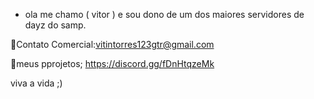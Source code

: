 - ola me chamo ( vitor ) e sou dono de um dos maiores servidores de dayz do samp.


🔰Contato Comercial:vitintorres123gtr@gmail.com 



📢meus pprojetos; https://discord.gg/fDnHtqzeMk








viva a vida  ;)



